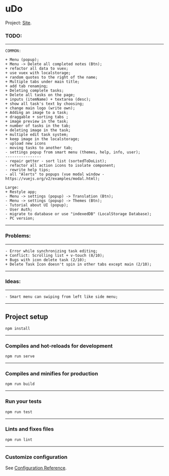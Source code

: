 # uDo
Project: [Site](https://todovue-f9884.firebaseapp.com/).
### TODO:
___
```
COMMON:

+ Menu (popup);
+ Menu -> Delete all completed notes (Btn);
+ refactor all data to vuex;
+ use vuex with localstorage;
+ random quotes to the right of the name;
+ Multiple tabs under main title;
+ add tab renaming;
+ Deleting complete tasks;
+ Delete all tasks on the page;
+ inputs (itemName) + textarea (desc);
+ show all task's text by choosing;
+ change main logo (write own);
+ Adding an image to a task;
+ draggable + sorting tabs ;
+ image preview in the task;
+ number of tasks in the tab;
+ deleting image in the task;
+ multiple edit task system;
+ keep image in the localstorage;
- upload new icons
- moving tasks to another tab;
- settings popup from smart menu (themes, help, info, user);
----------------
- repair getter - sort list (sortedToDoList);
- refactor all action icons to isolate component;
- rewrite help tips;
- all "Alerts" to popups (vue modal window - https://vuejs.org/v2/examples/modal.html);

Large:
+ Restyle app;
- Menu -> settings (popup) -> Translation (Btn);
- Menu -> settings (popup) -> Themes (Btn);
- Tutorial about UI (popup);
- User Auth;
- migrate to database or use "indexedDB" (LocalStorage Database);
- PC version;
```
___

### Problems:
___
```
- Error while synchronizing task editing;
+ Conflict: Scrolling list + v-touch (8/10);
+ Bugs with icon delete task (2/10);
+ Delete Task Icon doesn't spin in other tabs except main (2/10);
```
___

### Ideas:
___
```
- Smart menu can swiping from left like side menu;
```
___

## Project setup
```
npm install
```
___
### Compiles and hot-reloads for development
```
npm run serve
```
___
### Compiles and minifies for production
```
npm run build
```
___
### Run your tests
```
npm run test
```
___
### Lints and fixes files
```
npm run lint
```
___
### Customize configuration
See [Configuration Reference](https://cli.vuejs.org/config/).

